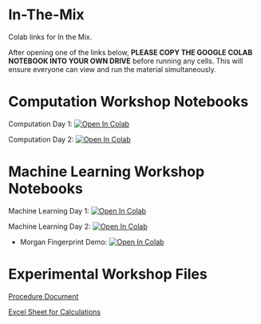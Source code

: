 # In-The-Mix
Colab links for In the Mix. 

After opening one of the links below, **PLEASE COPY THE GOOGLE COLAB NOTEBOOK INTO YOUR OWN DRIVE** before running any cells. 
This will ensure everyone can view and run the material simultaneously. 


# Computation Workshop Notebooks

Computation Day 1: [![Open In Colab](https://colab.research.google.com/assets/colab-badge.svg)](https://colab.research.google.com/drive/1lytqOK-NuBkR5NTbGYpFH-ZSS4ae1df6?usp=sharing)

Computation Day 2: [![Open In Colab](https://colab.research.google.com/assets/colab-badge.svg)](https://colab.research.google.com/drive/1DNximAVhEq8Np2AOB5OT0yzH69ro4NGw?usp=sharing)


# Machine Learning Workshop Notebooks

Machine Learning Day 1: [![Open In Colab](https://colab.research.google.com/assets/colab-badge.svg)](https://colab.research.google.com/drive/1tZTNNsVTxZWnbTLDKm1fykz59btATTez?usp=sharing)

Machine Learning Day 2: [![Open In Colab](https://colab.research.google.com/assets/colab-badge.svg)](https://colab.research.google.com/drive/1Kdp-7Vf-FeT0qyUNbbMZVqlbCb_VelYA?usp=sharing)
- Morgan Fingerprint Demo: [![Open In Colab](https://colab.research.google.com/assets/colab-badge.svg)](https://colab.research.google.com/drive/17TGog2rXjdjtMtSr1jhUPRzy7fHtcpWP?usp=sharing)

# Experimental Workshop Files

[Procedure Document](https://github.com/D3TaLES/In-The-Mix/blob/933121a61653c302117875424c785497b5465f5e/IntheMixexperimentalprocedure.docx)

[Excel Sheet for Calculations](https://github.com/D3TaLES/In-The-Mix/blob/933121a61653c302117875424c785497b5465f5e/IntheMixexperimentalExcel.xlsx)
